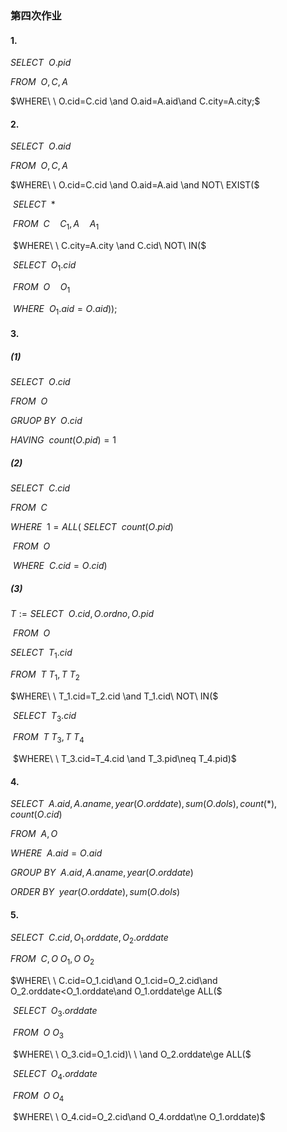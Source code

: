 ### 第四次作业

#### 1.

$SELECT\ \ O.pid$

$FROM\ \ O,C,A$

$WHERE\ \ O.cid=C.cid \and O.aid=A.aid\and C.city=A.city;$

#### 2.

$SELECT\ \ O.aid$

$FROM\ \ O,C,A$

$WHERE\ \ O.cid=C.cid \and O.aid=A.aid \and NOT\ EXIST($

​						$SELECT\ \ *$

​						$FROM\ \ C\quad C_1,A\quad A_1$

​						$WHERE\ \ C.city=A.city \and C.cid\ NOT\ IN($

​										$SELECT\ \ O_1.cid$	

​										$FROM\ \ O\quad O_1$

​										$WHERE\ \ O_1.aid=O.aid));$		

#### 3.

##### (1)

$SELECT\ \ O.cid$

$FROM\ \ O$

$GRUOP\ BY\ \ O.cid$

$HAVING\ \ count(O.pid)=1$

##### (2)

$SELECT\ \ C.cid$

$FROM\ \ C$

$WHERE\ \ 1=ALL(\ SELECT\ \ count(O.pid)$

​										$FROM\ \ O$

​										$WHERE\ \ C.cid=O.cid)$

##### (3)

$T:=SELECT\ \ O.cid,O.ordno,O.pid$

​		  $FROM\ \ O$

$SELECT\ \ T_1.cid$

$FROM\ \ T\ T_1,T\ T_2$

$WHERE\ \ T_1.cid=T_2.cid \and T_1.cid\ NOT\ IN($

​				$SELECT\ \ T_3.cid$

​				$FROM \ \ T\ T_3,T\ T_4$

​				$WHERE\ \ T_3.cid=T_4.cid \and T_3.pid\neq T_4.pid)$

#### 4.

$SELECT\ \ A.aid,A.aname,year(O.orddate),sum(O.dols),count(*),count(O.cid)$

$FROM\ \ A,O$

$WHERE\ \ A.aid=O.aid$

$GROUP\ BY\ \ A.aid,A.aname,year(O.orddate)$

$ORDER\ BY\ \ year(O.orddate),sum(O.dols)$

#### 5.

$SELECT\ \ C.cid,O_1.orddate,O_2.orddate$

$FROM\ \ C,O\ O_1,O\ O_2$

$WHERE\ \ C.cid=O_1.cid\and O_1.cid=O_2.cid\and O_2.orddate<O_1.orddate\and  O_1.orddate\ge ALL($

​				$SELECT\ \ O_3.orddate$

​				$FROM\ \ O\ O_3$

​				$WHERE\ \ O_3.cid=O_1.cid)\ \ \and O_2.orddate\ge ALL($

​																$SELECT\ \ O_4.orddate$

​																$FROM\ \ O\ O_4$

​																$WHERE\ \ O_4.cid=O_2.cid\and O_4.orddat\ne O_1.orddate)$